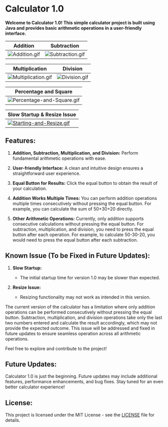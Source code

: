 # Calculator 1.0

**Welcome to Calculator 1.0! This simple calculator project is built using Java and provides basic arithmetic operations in a user-friendly interface.**

| Addition | Subtraction |
| --- | --- |
| ![Addition.gif](https://i.postimg.cc/Qxtqttn4/Addition.gif) | ![Subtraction.gif](https://i.postimg.cc/R0fdBDbv/Subtraction.gif) |

| Multiplication | Division |
| --- | --- |
| ![Multiplication.gif](https://i.postimg.cc/SRGtpvRn/Multiplication.gif) | ![Division.gif](https://i.postimg.cc/QMRzg7vd/Division.gif) |

| Percentage and Square |
| --- |
| ![Percentage-and-Square.gif](https://i.postimg.cc/h48YxfsK/Percentage-and-Square.gif) |

| Slow Startup & Resize Issue |
| --- |
| [![Starting-and-Resize.gif](https://i.postimg.cc/g0dC18Nt/Starting-and-Resize.gif)](https://postimg.cc/3kSfv4M2) |

## Features:

1. **Addition, Subtraction, Multiplication, and Division:**
   Perform fundamental arithmetic operations with ease.

2. **User-friendly Interface:**
   A clean and intuitive design ensures a straightforward user experience.

3. **Equal Button for Results:**
   Click the equal button to obtain the result of your calculation.

4. **Addition Works Multiple Times:**
   You can perform addition operations multiple times consecutively without pressing the equal button. For example, you can calculate the sum of 50+30+20 directly.

5. **Other Arithmetic Operations:**
   Currently, only addition supports consecutive calculations without pressing the equal button. For subtraction, multiplication, and division, you need to press the equal button after each operation. For example, to calculate 50-30-20, you would need to press the equal button after each subtraction.

## Known Issue (To be Fixed in Future Updates):

1. **Slow Startup:**
   - The initial startup time for version 1.0 may be slower than expected.

2. **Resize Issue:**
   - Resizing functionality may not work as intended in this version.

The current version of the calculator has a limitation where only addition operations can be performed consecutively without pressing the equal button. Subtraction, multiplication, and division operations take only the last two numbers entered and calculate the result accordingly, which may not provide the expected outcome. This issue will be addressed and fixed in future updates to ensure seamless operation across all arithmetic operations.

Feel free to explore and contribute to the project!

## Future Updates:

Calculator 1.0 is just the beginning. Future updates may include additional features, performance enhancements, and bug fixes. Stay tuned for an even better calculator experience!

## License:

This project is licensed under the MIT License - see the [LICENSE](LICENSE) file for details.
